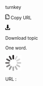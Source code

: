 # 

turnkey

![Copy URL](media/turnkey/Copy.png)
Copy URL

![Download](media/turnkey/Download.png)

Download topic

One word. 

![In progress](media/turnkey/activity-large.gif)

URL :
